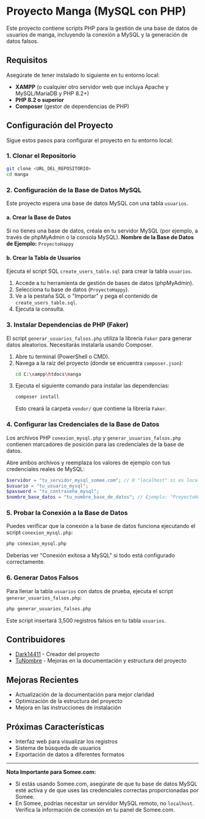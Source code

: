 # Proyecto Manga (MySQL con PHP)

Este proyecto contiene scripts PHP para la gestión de una base de datos de usuarios de manga, incluyendo la conexión a MySQL y la generación de datos falsos.

## Requisitos

Asegúrate de tener instalado lo siguiente en tu entorno local:

*   **XAMPP** (o cualquier otro servidor web que incluya Apache y MySQL/MariaDB y PHP 8.2+)
*   **PHP 8.2 o superior**
*   **Composer** (gestor de dependencias de PHP)

## Configuración del Proyecto

Sigue estos pasos para configurar el proyecto en tu entorno local:

### 1. Clonar el Repositorio

```bash
git clone <URL_DEL_REPOSITORIO>
cd manga
```

### 2. Configuración de la Base de Datos MySQL

Este proyecto espera una base de datos MySQL con una tabla `usuarios`.

#### a. Crear la Base de Datos

Si no tienes una base de datos, créala en tu servidor MySQL (por ejemplo, a través de phpMyAdmin o la consola MySQL).
**Nombre de la Base de Datos de Ejemplo:** `ProyectoHappy`

#### b. Crear la Tabla de Usuarios

Ejecuta el script SQL `create_users_table.sql` para crear la tabla `usuarios`.

1.  Accede a tu herramienta de gestión de bases de datos (phpMyAdmin).
2.  Selecciona tu base de datos (`ProyectoHappy`).
3.  Ve a la pestaña SQL o "Importar" y pega el contenido de `create_users_table.sql`.
4.  Ejecuta la consulta.

### 3. Instalar Dependencias de PHP (Faker)

El script `generar_usuarios_falsos.php` utiliza la librería `Faker` para generar datos aleatorios. Necesitarás instalarla usando Composer.

1.  Abre tu terminal (PowerShell o CMD).
2.  Navega a la raíz del proyecto (donde se encuentra `composer.json`):
    ```bash
    cd C:\xampp\htdocs\manga
    ```
3.  Ejecuta el siguiente comando para instalar las dependencias:
    ```bash
    composer install
    ```
    Esto creará la carpeta `vendor/` que contiene la librería `Faker`.

### 4. Configurar las Credenciales de la Base de Datos

Los archivos PHP `conexion_mysql.php` y `generar_usuarios_falsos.php` contienen marcadores de posición para las credenciales de la base de datos.

Abre ambos archivos y reemplaza los valores de ejemplo con tus credenciales reales de MySQL:

```php
$servidor = "tu_servidor_mysql_somee.com"; // O "localhost" si es local
$usuario = "tu_usuario_mysql";
$password = "tu_contraseña_mysql";
$nombre_base_datos = "tu_nombre_base_de_datos"; // Ejemplo: "ProyectoHappy"
```

### 5. Probar la Conexión a la Base de Datos

Puedes verificar que la conexión a la base de datos funciona ejecutando el script `conexion_mysql.php`:

```bash
php conexion_mysql.php
```

Deberías ver "Conexión exitosa a MySQL" si todo está configurado correctamente.

### 6. Generar Datos Falsos

Para llenar la tabla `usuarios` con datos de prueba, ejecuta el script `generar_usuarios_falsos.php`:

```bash
php generar_usuarios_falsos.php
```

Este script insertará 3,500 registros falsos en tu tabla `usuarios`.

## Contribuidores

* [Dark14411](https://github.com/Dark14411) - Creador del proyecto
* [TuNombre](https://github.com/TuUsuario) - Mejoras en la documentación y estructura del proyecto

## Mejoras Recientes

* Actualización de la documentación para mejor claridad
* Optimización de la estructura del proyecto
* Mejora en las instrucciones de instalación

## Próximas Características

* Interfaz web para visualizar los registros
* Sistema de búsqueda de usuarios
* Exportación de datos a diferentes formatos

---

**Nota Importante para Somee.com:**

*   Si estás usando Somee.com, asegúrate de que tu base de datos MySQL esté activa y de que uses las credenciales correctas proporcionadas por Somee.
*   En Somee, podrías necesitar un servidor MySQL remoto, no `localhost`. Verifica la información de conexión en tu panel de Somee.com. 